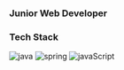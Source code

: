### Junior Web Developer


### Tech Stack
![java](https://img.shields.io/badge/-Java-F17A17?logo=java&logoColor=white&style=flat)
![spring](https://img.shields.io/badge/-Spring-28C250?logo=Spring&logoColor=white&style=flat)
![javaScript](https://img.shields.io/badge/-JavaScript-F4E914?logo=javaScript&logoColor=black&style=flat) 

